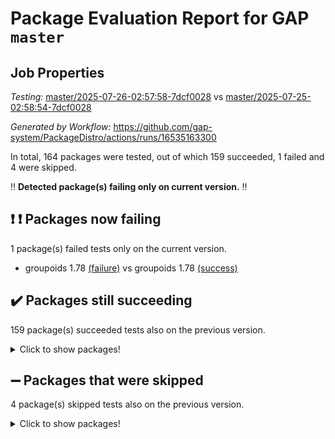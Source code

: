 # Package Evaluation Report for GAP `master`

## Job Properties

*Testing:* [master/2025-07-26-02:57:58-7dcf0028](https://github.com/gap-system/PackageDistro/blob/data/reports/master/2025-07-26-02:57:58-7dcf0028) vs [master/2025-07-25-02:58:54-7dcf0028](https://github.com/gap-system/PackageDistro/blob/data/reports/master/2025-07-25-02:58:54-7dcf0028)

*Generated by Workflow:* https://github.com/gap-system/PackageDistro/actions/runs/16535163300

In total, 164 packages were tested, out of which 159 succeeded, 1 failed and 4 were skipped.

:bangbang: **Detected package(s) failing only on current version.** :bangbang:

## :exclamation: :exclamation: Packages now failing

1 package(s) failed tests only on the current version.
- groupoids 1.78 [(failure)](https://github.com/gap-system/PackageDistro/actions/runs/16535163300/job/46768398125) vs groupoids 1.78 [(success)](https://github.com/gap-system/PackageDistro/actions/runs/16512445992/job/46697081524)

## :heavy_check_mark: Packages still succeeding

159 package(s) succeeded tests also on the previous version.
<details><summary>Click to show packages!</summary>

- 4ti2interface 2024.11-01 [(success)](https://github.com/gap-system/PackageDistro/actions/runs/16535163300/job/46768398034)
- ace 5.7.0 [(success)](https://github.com/gap-system/PackageDistro/actions/runs/16535163300/job/46768398036)
- aclib 1.3.2 [(success)](https://github.com/gap-system/PackageDistro/actions/runs/16535163300/job/46768398037)
- agt 0.3.1 [(success)](https://github.com/gap-system/PackageDistro/actions/runs/16535163300/job/46768398045)
- alco 1.1.1 [(success)](https://github.com/gap-system/PackageDistro/actions/runs/16535163300/job/46768398047)
- alnuth 3.2.1 [(success)](https://github.com/gap-system/PackageDistro/actions/runs/16535163300/job/46768398044)
- anupq 3.3.1 [(success)](https://github.com/gap-system/PackageDistro/actions/runs/16535163300/job/46768398041)
- atlasrep 2.1.9 [(success)](https://github.com/gap-system/PackageDistro/actions/runs/16535163300/job/46768398048)
- autodoc 2025.05.09 [(success)](https://github.com/gap-system/PackageDistro/actions/runs/16535163300/job/46768398042)
- automata 1.16 [(success)](https://github.com/gap-system/PackageDistro/actions/runs/16535163300/job/46768398043)
- automgrp 1.3.3 [(success)](https://github.com/gap-system/PackageDistro/actions/runs/16535163300/job/46768398059)
- autpgrp 1.11.1 [(success)](https://github.com/gap-system/PackageDistro/actions/runs/16535163300/job/46768398052)
- cap 2025.07-08 [(success)](https://github.com/gap-system/PackageDistro/actions/runs/16535163300/job/46768398056)
- caratinterface 2.3.7 [(success)](https://github.com/gap-system/PackageDistro/actions/runs/16535163300/job/46768398053)
- cddinterface 2025.06.24 [(success)](https://github.com/gap-system/PackageDistro/actions/runs/16535163300/job/46768398049)
- circle 1.6.6 [(success)](https://github.com/gap-system/PackageDistro/actions/runs/16535163300/job/46768398051)
- classicpres 1.22 [(success)](https://github.com/gap-system/PackageDistro/actions/runs/16535163300/job/46768398054)
- cohomolo 1.6.11 [(success)](https://github.com/gap-system/PackageDistro/actions/runs/16535163300/job/46768398063)
- congruence 1.2.7 [(success)](https://github.com/gap-system/PackageDistro/actions/runs/16535163300/job/46768398077)
- corefreesub 0.6 [(success)](https://github.com/gap-system/PackageDistro/actions/runs/16535163300/job/46768398060)
- corelg 1.57 [(success)](https://github.com/gap-system/PackageDistro/actions/runs/16535163300/job/46768398057)
- crime 1.6 [(success)](https://github.com/gap-system/PackageDistro/actions/runs/16535163300/job/46768398065)
- crisp 1.4.6 [(success)](https://github.com/gap-system/PackageDistro/actions/runs/16535163300/job/46768398061)
- crypting 0.10.6 [(success)](https://github.com/gap-system/PackageDistro/actions/runs/16535163300/job/46768398070)
- cryst 4.1.29 [(success)](https://github.com/gap-system/PackageDistro/actions/runs/16535163300/job/46768398072)
- crystcat 1.1.10 [(success)](https://github.com/gap-system/PackageDistro/actions/runs/16535163300/job/46768398068)
- ctbllib 1.3.11 [(success)](https://github.com/gap-system/PackageDistro/actions/runs/16535163300/job/46768398067)
- cubefree 1.20 [(success)](https://github.com/gap-system/PackageDistro/actions/runs/16535163300/job/46768398074)
- curlinterface 2.4.2 [(success)](https://github.com/gap-system/PackageDistro/actions/runs/16535163300/job/46768398078)
- cvec 2.8.4 [(success)](https://github.com/gap-system/PackageDistro/actions/runs/16535163300/job/46768398079)
- datastructures 0.3.3 [(success)](https://github.com/gap-system/PackageDistro/actions/runs/16535163300/job/46768398073)
- deepthought 1.0.9 [(success)](https://github.com/gap-system/PackageDistro/actions/runs/16535163300/job/46768398075)
- design 1.8.2 [(success)](https://github.com/gap-system/PackageDistro/actions/runs/16535163300/job/46768398076)
- difsets 2.3.1 [(success)](https://github.com/gap-system/PackageDistro/actions/runs/16535163300/job/46768398080)
- digraphs 1.10.0 [(success)](https://github.com/gap-system/PackageDistro/actions/runs/16535163300/job/46768398086)
- edim 1.3.8 [(success)](https://github.com/gap-system/PackageDistro/actions/runs/16535163300/job/46768398083)
- example 4.4.1 [(success)](https://github.com/gap-system/PackageDistro/actions/runs/16535163300/job/46768398088)
- examplesforhomalg 2023.10-01 [(success)](https://github.com/gap-system/PackageDistro/actions/runs/16535163300/job/46768398090)
- factint 1.6.3 [(success)](https://github.com/gap-system/PackageDistro/actions/runs/16535163300/job/46768398093)
- ferret 1.0.14 [(success)](https://github.com/gap-system/PackageDistro/actions/runs/16535163300/job/46768398091)
- fga 1.5.0 [(success)](https://github.com/gap-system/PackageDistro/actions/runs/16535163300/job/46768398085)
- fining 1.5.6 [(success)](https://github.com/gap-system/PackageDistro/actions/runs/16535163300/job/46768398097)
- float 1.0.7 [(success)](https://github.com/gap-system/PackageDistro/actions/runs/16535163300/job/46768398089)
- format 1.4.4 [(success)](https://github.com/gap-system/PackageDistro/actions/runs/16535163300/job/46768398105)
- forms 1.2.13 [(success)](https://github.com/gap-system/PackageDistro/actions/runs/16535163300/job/46768398096)
- fplsa 1.2.6 [(success)](https://github.com/gap-system/PackageDistro/actions/runs/16535163300/job/46768398114)
- fr 2.4.13 [(success)](https://github.com/gap-system/PackageDistro/actions/runs/16535163300/job/46768398099)
- francy 2.0.3 [(success)](https://github.com/gap-system/PackageDistro/actions/runs/16535163300/job/46768398100)
- fwtree 1.3 [(success)](https://github.com/gap-system/PackageDistro/actions/runs/16535163300/job/46768398107)
- gapdoc 1.6.7 [(success)](https://github.com/gap-system/PackageDistro/actions/runs/16535163300/job/46768398101)
- gauss 2024.11-01 [(success)](https://github.com/gap-system/PackageDistro/actions/runs/16535163300/job/46768398098)
- gaussforhomalg 2024.08-01 [(success)](https://github.com/gap-system/PackageDistro/actions/runs/16535163300/job/46768398104)
- gbnp 1.1.0 [(success)](https://github.com/gap-system/PackageDistro/actions/runs/16535163300/job/46768398103)
- generalizedmorphismsforcap 2025.07-01 [(success)](https://github.com/gap-system/PackageDistro/actions/runs/16535163300/job/46768398102)
- genss 1.6.9 [(success)](https://github.com/gap-system/PackageDistro/actions/runs/16535163300/job/46768398113)
- gradedmodules 2024.12-01 [(success)](https://github.com/gap-system/PackageDistro/actions/runs/16535163300/job/46768398110)
- gradedringforhomalg 2024.07-01 [(success)](https://github.com/gap-system/PackageDistro/actions/runs/16535163300/job/46768398136)
- grape 4.9.2 [(success)](https://github.com/gap-system/PackageDistro/actions/runs/16535163300/job/46768398117)
- grpconst 2.6.5 [(success)](https://github.com/gap-system/PackageDistro/actions/runs/16535163300/job/46768398122)
- guarana 0.96.3 [(success)](https://github.com/gap-system/PackageDistro/actions/runs/16535163300/job/46768398129)
- guava 3.20 [(success)](https://github.com/gap-system/PackageDistro/actions/runs/16535163300/job/46768398124)
- hap 1.70 [(success)](https://github.com/gap-system/PackageDistro/actions/runs/16535163300/job/46768398118)
- hapcryst 0.1.15 [(success)](https://github.com/gap-system/PackageDistro/actions/runs/16535163300/job/46768398126)
- hecke 1.5.4 [(success)](https://github.com/gap-system/PackageDistro/actions/runs/16535163300/job/46768398127)
- help 4.0 [(success)](https://github.com/gap-system/PackageDistro/actions/runs/16535163300/job/46768398128)
- homalg 2024.01-01 [(success)](https://github.com/gap-system/PackageDistro/actions/runs/16535163300/job/46768398120)
- homalgtocas 2023.11-01 [(success)](https://github.com/gap-system/PackageDistro/actions/runs/16535163300/job/46768398116)
- ibnp 0.15 [(success)](https://github.com/gap-system/PackageDistro/actions/runs/16535163300/job/46768398142)
- idrel 2.48 [(success)](https://github.com/gap-system/PackageDistro/actions/runs/16535163300/job/46768398133)
- images 1.3.3 [(success)](https://github.com/gap-system/PackageDistro/actions/runs/16535163300/job/46768398135)
- inducereduce 1.1 [(success)](https://github.com/gap-system/PackageDistro/actions/runs/16535163300/job/46768398137)
- intpic 0.4.0 [(success)](https://github.com/gap-system/PackageDistro/actions/runs/16535163300/job/46768398132)
- io 4.9.3 [(success)](https://github.com/gap-system/PackageDistro/actions/runs/16535163300/job/46768398131)
- io_forhomalg 2023.02-04 [(success)](https://github.com/gap-system/PackageDistro/actions/runs/16535163300/job/46768398191)
- irredsol 1.4.4 [(success)](https://github.com/gap-system/PackageDistro/actions/runs/16535163300/job/46768398130)
- json 2.2.3 [(success)](https://github.com/gap-system/PackageDistro/actions/runs/16535163300/job/46768398167)
- jupyterkernel 1.5.1 [(success)](https://github.com/gap-system/PackageDistro/actions/runs/16535163300/job/46768398138)
- jupyterviz 1.5.6 [(success)](https://github.com/gap-system/PackageDistro/actions/runs/16535163300/job/46768398141)
- kan 1.37 [(success)](https://github.com/gap-system/PackageDistro/actions/runs/16535163300/job/46768398143)
- kbmag 1.5.11 [(success)](https://github.com/gap-system/PackageDistro/actions/runs/16535163300/job/46768398151)
- laguna 3.9.7 [(success)](https://github.com/gap-system/PackageDistro/actions/runs/16535163300/job/46768398153)
- liealgdb 2.2.1 [(success)](https://github.com/gap-system/PackageDistro/actions/runs/16535163300/job/46768398145)
- liepring 2.9.1 [(success)](https://github.com/gap-system/PackageDistro/actions/runs/16535163300/job/46768398146)
- liering 2.4.2 [(success)](https://github.com/gap-system/PackageDistro/actions/runs/16535163300/job/46768398149)
- linearalgebraforcap 2025.07-03 [(success)](https://github.com/gap-system/PackageDistro/actions/runs/16535163300/job/46768398154)
- lins 0.9 [(success)](https://github.com/gap-system/PackageDistro/actions/runs/16535163300/job/46768398156)
- localizeringforhomalg 2023.10-01 [(success)](https://github.com/gap-system/PackageDistro/actions/runs/16535163300/job/46768398170)
- loops 3.4.4 [(success)](https://github.com/gap-system/PackageDistro/actions/runs/16535163300/job/46768398155)
- lpres 1.1.1 [(success)](https://github.com/gap-system/PackageDistro/actions/runs/16535163300/job/46768398163)
- majoranaalgebras 1.5.2 [(success)](https://github.com/gap-system/PackageDistro/actions/runs/16535163300/job/46768398160)
- mapclass 1.4.6 [(success)](https://github.com/gap-system/PackageDistro/actions/runs/16535163300/job/46768398164)
- matgrp 0.71 [(success)](https://github.com/gap-system/PackageDistro/actions/runs/16535163300/job/46768398169)
- matricesforhomalg 2024.11-02 [(success)](https://github.com/gap-system/PackageDistro/actions/runs/16535163300/job/46768398162)
- modisom 3.0.0 [(success)](https://github.com/gap-system/PackageDistro/actions/runs/16535163300/job/46768398178)
- modulepresentationsforcap 2025.06-02 [(success)](https://github.com/gap-system/PackageDistro/actions/runs/16535163300/job/46768398181)
- modules 2024.12-01 [(success)](https://github.com/gap-system/PackageDistro/actions/runs/16535163300/job/46768398177)
- monoidalcategories 2025.07-06 [(success)](https://github.com/gap-system/PackageDistro/actions/runs/16535163300/job/46768398168)
- nconvex 2024.12-01 [(success)](https://github.com/gap-system/PackageDistro/actions/runs/16535163300/job/46768398184)
- nilmat 1.4.2 [(success)](https://github.com/gap-system/PackageDistro/actions/runs/16535163300/job/46768398173)
- nock 1.5 [(success)](https://github.com/gap-system/PackageDistro/actions/runs/16535163300/job/46768398182)
- normalizinterface 1.4.1 [(success)](https://github.com/gap-system/PackageDistro/actions/runs/16535163300/job/46768398179)
- nq 2.5.11 [(success)](https://github.com/gap-system/PackageDistro/actions/runs/16535163300/job/46768398195)
- numericalsgps 1.4.0 [(success)](https://github.com/gap-system/PackageDistro/actions/runs/16535163300/job/46768398185)
- openmath 11.5.3 [(success)](https://github.com/gap-system/PackageDistro/actions/runs/16535163300/job/46768398189)
- orb 5.0.1 [(success)](https://github.com/gap-system/PackageDistro/actions/runs/16535163300/job/46768398183)
- packagemanager 1.6.3 [(success)](https://github.com/gap-system/PackageDistro/actions/runs/16535163300/job/46768398188)
- patternclass 2.4.5 [(success)](https://github.com/gap-system/PackageDistro/actions/runs/16535163300/job/46768398200)
- permut 2.0.5 [(success)](https://github.com/gap-system/PackageDistro/actions/runs/16535163300/job/46768398186)
- polenta 1.3.11 [(success)](https://github.com/gap-system/PackageDistro/actions/runs/16535163300/job/46768398196)
- polymaking 0.8.7 [(success)](https://github.com/gap-system/PackageDistro/actions/runs/16535163300/job/46768398197)
- primgrp 3.4.4 [(success)](https://github.com/gap-system/PackageDistro/actions/runs/16535163300/job/46768398202)
- profiling 2.6.2 [(success)](https://github.com/gap-system/PackageDistro/actions/runs/16535163300/job/46768398204)
- qdistrnd 0.9.5 [(success)](https://github.com/gap-system/PackageDistro/actions/runs/16535163300/job/46768398203)
- qpa 1.35 [(success)](https://github.com/gap-system/PackageDistro/actions/runs/16535163300/job/46768398206)
- quagroup 1.8.4 [(success)](https://github.com/gap-system/PackageDistro/actions/runs/16535163300/job/46768398211)
- radiroot 2.9 [(success)](https://github.com/gap-system/PackageDistro/actions/runs/16535163300/job/46768398201)
- rcwa 4.7.1 [(success)](https://github.com/gap-system/PackageDistro/actions/runs/16535163300/job/46768398209)
- rds 1.8 [(success)](https://github.com/gap-system/PackageDistro/actions/runs/16535163300/job/46768398208)
- recog 1.4.4 [(success)](https://github.com/gap-system/PackageDistro/actions/runs/16535163300/job/46768398215)
- repndecomp 1.3.0 [(success)](https://github.com/gap-system/PackageDistro/actions/runs/16535163300/job/46768398255)
- repsn 3.1.2 [(success)](https://github.com/gap-system/PackageDistro/actions/runs/16535163300/job/46768398228)
- resclasses 4.7.3 [(success)](https://github.com/gap-system/PackageDistro/actions/runs/16535163300/job/46768398226)
- ringsforhomalg 2024.11-02 [(success)](https://github.com/gap-system/PackageDistro/actions/runs/16535163300/job/46768398221)
- sco 2023.08-01 [(success)](https://github.com/gap-system/PackageDistro/actions/runs/16535163300/job/46768398218)
- scscp 2.4.3 [(success)](https://github.com/gap-system/PackageDistro/actions/runs/16535163300/job/46768398230)
- semigroups 5.5.3 [(success)](https://github.com/gap-system/PackageDistro/actions/runs/16535163300/job/46768398223)
- sglppow 2.4 [(success)](https://github.com/gap-system/PackageDistro/actions/runs/16535163300/job/46768398229)
- sgpviz 0.999.6 [(success)](https://github.com/gap-system/PackageDistro/actions/runs/16535163300/job/46768398227)
- simpcomp 2.1.14 [(success)](https://github.com/gap-system/PackageDistro/actions/runs/16535163300/job/46768398231)
- singular 2024.06.03 [(success)](https://github.com/gap-system/PackageDistro/actions/runs/16535163300/job/46768398233)
- sl2reps 1.1 [(success)](https://github.com/gap-system/PackageDistro/actions/runs/16535163300/job/46768398242)
- sla 1.6.2 [(success)](https://github.com/gap-system/PackageDistro/actions/runs/16535163300/job/46768398241)
- smallantimagmas 0.4.1 [(success)](https://github.com/gap-system/PackageDistro/actions/runs/16535163300/job/46768398246)
- smallgrp 1.5.4 [(success)](https://github.com/gap-system/PackageDistro/actions/runs/16535163300/job/46768398243)
- smallsemi 0.7.2 [(success)](https://github.com/gap-system/PackageDistro/actions/runs/16535163300/job/46768398247)
- sonata 2.9.6 [(success)](https://github.com/gap-system/PackageDistro/actions/runs/16535163300/job/46768398248)
- sophus 1.27 [(success)](https://github.com/gap-system/PackageDistro/actions/runs/16535163300/job/46768398266)
- sotgrps 1.3 [(success)](https://github.com/gap-system/PackageDistro/actions/runs/16535163300/job/46768398253)
- spinsym 1.5.2 [(success)](https://github.com/gap-system/PackageDistro/actions/runs/16535163300/job/46768398264)
- standardff 1.0 [(success)](https://github.com/gap-system/PackageDistro/actions/runs/16535163300/job/46768398261)
- symbcompcc 1.3.2 [(success)](https://github.com/gap-system/PackageDistro/actions/runs/16535163300/job/46768398262)
- thelma 1.3 [(success)](https://github.com/gap-system/PackageDistro/actions/runs/16535163300/job/46768398280)
- tomlib 1.2.11 [(success)](https://github.com/gap-system/PackageDistro/actions/runs/16535163300/job/46768398267)
- toolsforhomalg 2025.05-01 [(success)](https://github.com/gap-system/PackageDistro/actions/runs/16535163300/job/46768398268)
- toric 1.9.6 [(success)](https://github.com/gap-system/PackageDistro/actions/runs/16535163300/job/46768398281)
- transgrp 3.6.5 [(success)](https://github.com/gap-system/PackageDistro/actions/runs/16535163300/job/46768398272)
- typeset 1.2.3 [(success)](https://github.com/gap-system/PackageDistro/actions/runs/16535163300/job/46768398284)
- ugaly 4.1.3 [(success)](https://github.com/gap-system/PackageDistro/actions/runs/16535163300/job/46768398276)
- unipot 1.6 [(success)](https://github.com/gap-system/PackageDistro/actions/runs/16535163300/job/46768398300)
- unitlib 5.0.0 [(success)](https://github.com/gap-system/PackageDistro/actions/runs/16535163300/job/46768398294)
- utils 0.89 [(success)](https://github.com/gap-system/PackageDistro/actions/runs/16535163300/job/46768398293)
- uuid 0.7 [(success)](https://github.com/gap-system/PackageDistro/actions/runs/16535163300/job/46768398295)
- walrus 0.9991 [(success)](https://github.com/gap-system/PackageDistro/actions/runs/16535163300/job/46768398286)
- wedderga 4.11.1 [(success)](https://github.com/gap-system/PackageDistro/actions/runs/16535163300/job/46768398303)
- wpe 0.8 [(success)](https://github.com/gap-system/PackageDistro/actions/runs/16535163300/job/46768398299)
- xmod 2.95 [(success)](https://github.com/gap-system/PackageDistro/actions/runs/16535163300/job/46768398296)
- xmodalg 1.32 [(success)](https://github.com/gap-system/PackageDistro/actions/runs/16535163300/job/46768398298)
- yangbaxter 0.10.7 [(success)](https://github.com/gap-system/PackageDistro/actions/runs/16535163300/job/46768398306)
- zeromqinterface 0.17 [(success)](https://github.com/gap-system/PackageDistro/actions/runs/16535163300/job/46768398307)
</details>

## :heavy_minus_sign: Packages that were skipped

4 package(s) skipped tests also on the previous version.
<details><summary>Click to show packages!</summary>

- browse 1.8.21 [(skipped)](https://github.com/gap-system/PackageDistro/actions/runs/16535163300/job/46768166115)
- itc 1.5.1 [(skipped)](https://github.com/gap-system/PackageDistro/actions/runs/16535163300/job/46768166115)
- polycyclic 2.16 [(skipped)](https://github.com/gap-system/PackageDistro/actions/runs/16535163300/job/46768166115)
- xgap 4.32 [(skipped)](https://github.com/gap-system/PackageDistro/actions/runs/16535163300/job/46768166115)
</details>

